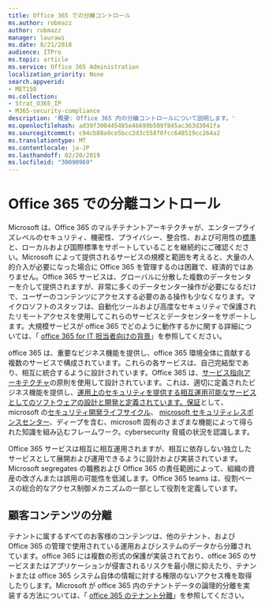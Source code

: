 ```yaml
---
title: Office 365 での分離コントロール
ms.author: robmazz
author: robmazz
manager: laurawi
ms.date: 8/21/2018
audience: ITPro
ms.topic: article
ms.service: Office 365 Administration
localization_priority: None
search.appverid:
- MET150
ms.collection:
- Strat_O365_IP
- M365-security-compliance
description: '概要: Office 365 内の分離コントロールについて説明します。'
ms.openlocfilehash: ad39f300445485e46699b509f845ac363d3041fa
ms.sourcegitcommit: c94cb88a9ce5bcc2d3c558f0fcc648519cc264a2
ms.translationtype: MT
ms.contentlocale: ja-JP
ms.lasthandoff: 02/20/2019
ms.locfileid: "30090969"
---
```

# <a name="office-365-isolation-controls"></a>Office 365 での分離コントロール 

Microsoft は、Office 365 のマルチテナントアーキテクチャが、エンタープライズレベルのセキュリティ、機密性、プライバシー、整合性、および可用性の[標準](https://www.microsoft.com/TrustCenter/Compliance?service=Office#Icons)と、ローカルおよび国際標準をサポートしていることを継続的にご確認ください。Microsoft によって提供されるサービスの規模と範囲を考えると、大量の人的介入が必要になった場合に Office 365 を管理するのは困難で、経済的ではありません。Office 365 サービスは、グローバルに分散した複数のデータセンターを介して提供されますが、非常に多くのデータセンター操作が必要になるだけで、ユーザーのコンテンツにアクセスする必要のある操作も少なくなります。マイクロソフトのスタッフは、自動化ツールおよび高度なセキュリティで保護されたリモートアクセスを使用してこれらのサービスとデータセンターをサポートします。大規模サービスが office 365 でどのように動作するかに関する詳細については、「 [office 365 for IT 担当者向けの背景](https://channel9.msdn.com/Events/SharePoint-Conference/2014/SPC202)」を参照してください。

office 365 は、重要なビジネス機能を提供し、office 365 環境全体に貢献する複数のサービスで構成されています。これらの各サービスは、自己完結型であり、相互に統合するように設計されています。Office 365 は、[サービス指向アーキテクチャ](https://msdn.microsoft.com/library/aa480021.aspx)の原則を使用して設計されています。これは、適切に定義されたビジネス機能を提供し、[運用上のセキュリティを提供する相互運用可能なサービスとしてのソフトウェアの設計と開発と定義されています。保証](http://www.microsoft.com/download/details.aspx?id=40872)として、microsoft の[セキュリティ開発ライフサイクル](https://www.microsoft.com/sdl/default.aspx)、 [microsoft セキュリティレスポンスセンター](https://technet.microsoft.com/library/dn440717.aspx)、ディープを含む、microsoft 固有のさまざまな機能によって得られた知識を組み込むフレームワーク。cybersecurity 脅威の状況を認識します。

Office 365 サービスは相互に相互運用されますが、相互に依存しない独立したサービスとして展開および運用できるように設計および実装されています。Microsoft segregates の職務および Office 365 の責任範囲によって、組織の資産の改ざんまたは誤用の可能性を低減します。Office 365 teams は、役割ベースの総合的なアクセス制御メカニズムの一部として役割を定義しています。

## <a name="customer-content-isolation"></a>顧客コンテンツの分離
テナントに属するすべてのお客様のコンテンツは、他のテナント、および Office 365 の管理で使用されている運用およびシステムのデータから分離されています。office 365 には複数の形式の保護が実装されており、office 365 のサービスまたはアプリケーションが侵害されるリスクを最小限に抑えたり、テナントまたは office 365 システム自体の情報に対する権限のないアクセス権を取得したりします。Microsoft が office 365 内のテナントデータの論理的分離を実装する方法については、「 [office 365 のテナント分離](office-365-tenant-isolation-overview.md)」を参照してください。
